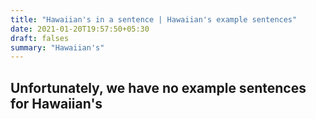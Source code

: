 ```yaml
---
title: "Hawaiian's in a sentence | Hawaiian's example sentences"
date: 2021-01-20T19:57:50+05:30
draft: falses
summary: "Hawaiian's"
---
```

## Unfortunately, we have no example sentences for Hawaiian's                 
